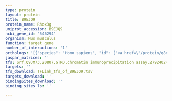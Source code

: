 ```yaml
---
type: protein
layout: protein
title: B9EJQ9
protein_name: Rhox3g
uniprot_accession: B9EJQ9
ncbi_gene_id: '546294'
organism: Mus musculus
function: target gene
number_of_interactions: '1'
orthologs: '[{"species": "Homo sapiens", "id": ["<a href=\"/protein/q8nhv9\">Q8NHV9</a>"]}, {"species": "Rattus norvegicus", "id": ["Q4TU79"]}]'
jaspar_matrices: ''
tfs: Srf,Q9JM73,20807,GTRD,chromatin immunoprecipitation assay,27924024%5Buid%5D,No
targets: ''
tfs_download: TFLink_tfs_of_B9EJQ9.tsv
targets_download: ''
bindingSites_download: ''
binding_sites_ls: ''

---
```

